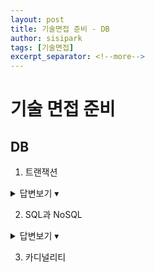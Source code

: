 ```yaml
---
layout: post
title: 기술면접 준비 - DB
author: sisipark
tags: [기술면접]
excerpt_separator: <!--more-->
---
```


# 기술 면접 준비


## DB
<!--more-->

1. 트랜잭션
<details>
  <summary>답변보기 ▾</summary>
  <div markdown="1">
    데이터베이스의 상태를 변환시키는 하나의 논리적인 작업 단위를 구성하는 연산들의 집합
    ACID

    원자성 Atomicity
    - 트랜잭션의 작업이 부분적으로 실행되거나 중단되지 않는 것을 보장
    - 즉 All or Nothing

    일관성 Consistency
    - 트랜잭션이 성공적으로 완료되면 일관적인 디비 상태를 유지하는 것
    - 예를들어 은행 송금 예제에서 금액 데이터 타입이 정수형이었는데 갑자기 문자열이 되지 않는 것

    독립성 Isolation
    - 트랜잭션 수행시 다른 트랜잭션 작업이 끼어들지 못하도록 보장

    지속성 Durability
    - 성공적으로 수행된 트랜잭션은 영원히 반영
  </div>
</details>


2. SQL과 NoSQL
<details>
  <summary>답변보기 ▾</summary>
  <div markdown="1">
    SQL
    - 정해진 데이터 스키마에 따라 데이터가 저장
    - 데이터는 관계를 통해 여러 데이터에 분산된다
    - 데이터는 테이블에 레코드로 저장되는데 각 테이블마다 명확하게 정의된 구조가 있다. 해당 구조는 필드의 이름과 데이터 유형으로 정의된다. 따라서 스키마를 준수하지 않은 데이터는 저장될 수 없다.

    NoSQL
    - 스키마도, 관계도 없다.
    - 관계형 디비 처럼 여러 테이블에 나눠 담지 않고 관련 데이터를 동일한 컬렉션에 담는다
    - 조인을 잘 사용하지 않고 자주 변경되지 않는 데이터일 때 NoSQL을 사용하면 좋다

    SQL 장점
    - 명확하게 정의된 스키마, 데이터 무결성 보장
    - 관계는 데이터를 중복없이 한번만 저장

    SQL 단점
    - 덜 유연함
    - 관계를 맺고 있어서 조인문이 많은 복잡한 쿼리가 만들어 질 수 있음
    - 대체로 수직적 확장만 가능

    NoSQL 장점
    - 스키마 없어서 유연함. 언제든지 저장된 데이터 조정하고 새로운 필드 추가 가능
    - 데이터는 애플리케이션이 필요로 하는 형태로 저장됨. 편함
    - 수직 및 수평 확장 가능

    NoSQL 단점
    - 유연성으로 인해 데이터 구조 결정을 미루게 될 수 있음
    - 데이터 중복을 계속 업데이트 해야 함
    - 데이터가 여러 컬렉션에 중복되어 있기에 수정시 모든 컬렉션 수정해야 함
  </div>
</details>


3. 카디널리티













